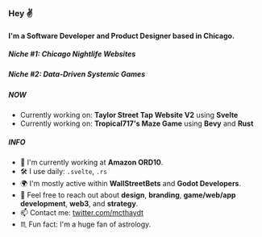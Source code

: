 ### Hey ✌️

#### I'm a Software Developer and Product Designer based in Chicago.
##### Niche #1: Chicago Nightlife Websites
##### Niche #2: Data-Driven Systemic Games 

##### NOW

- Currently working on: **Taylor Street Tap Website V2** using **Svelte**
- Currently working on: **Tropical717's Maze Game** using **Bevy** and **Rust**

##### INFO

- 🏢 I'm currently working at **Amazon ORD10**.
- 🛠 I use daily: `.svelte`, `.rs`
- 🌍 I'm mostly active within **WallStreetBets** and **Godot Developers**.
- 💬 Feel free to reach out about **design**, **branding**, **game/web/app development**, **web3**, and **strategy**.
- 📫 Contact me: [twitter.com/mcthaydt](https://twitter.com/mcthaydt)
- ♏️ Fun fact: I'm a huge fan of astrology.

